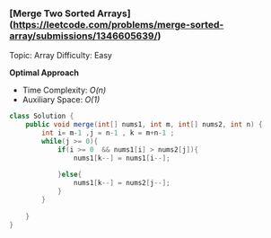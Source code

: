 ### [Merge Two Sorted Arrays] (https://leetcode.com/problems/merge-sorted-array/submissions/1346605639/)
Topic: Array
Difficulty: Easy

**Optimal Approach**

- Time Complexity: *O(n)*
- Auxiliary Space: *O(1)*

```java
class Solution {
    public void merge(int[] nums1, int m, int[] nums2, int n) {
        int i= m-1 ,j = n-1 , k = m+n-1 ;
        while(j >= 0){
            if(i >= 0  && nums1[i] > nums2[j]){
                nums1[k--] = nums1[i--];
                
            }else{
                nums1[k--] = nums2[j--];
            }
        }
        
    }
}
```